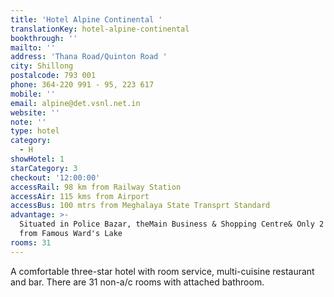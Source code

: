 ```yaml
---
title: 'Hotel Alpine Continental '
translationKey: hotel-alpine-continental
bookthrough: ''
mailto: ''
address: 'Thana Road/Quinton Road '
city: Shillong
postalcode: 793 001
phone: 364-220 991 - 95, 223 617
mobile: ''
email: alpine@det.vsnl.net.in
website: ''
note: ''
type: hotel
category:
  - H
showHotel: 1
starCategory: 3
checkout: '12:00:00'
accessRail: 98 km from Railway Station
accessAir: 115 kms from Airport
accessBus: 100 mtrs from Meghalaya State Transprt Standard
advantage: >-
  Situated in Police Bazar, theMain Business & Shopping Centre& Only 2 Furlongs
  from Famous Ward's Lake
rooms: 31
---
```

A comfortable three-star hotel with room service, multi-cuisine restaurant and bar. There are 31 non-a/c rooms with attached bathroom.
